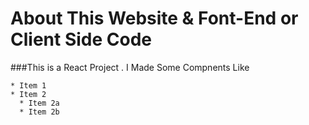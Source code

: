 # About This Website & Font-End or Client Side Code
###This is a React Project . I Made Some Compnents Like
```
* Item 1
* Item 2
  * Item 2a
  * Item 2b
```

